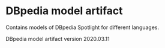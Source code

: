 # DBpedia model artifact 
Contains models of DBpedia Spotlight for different languages.

DBpedia model artifact version 2020.03.11
